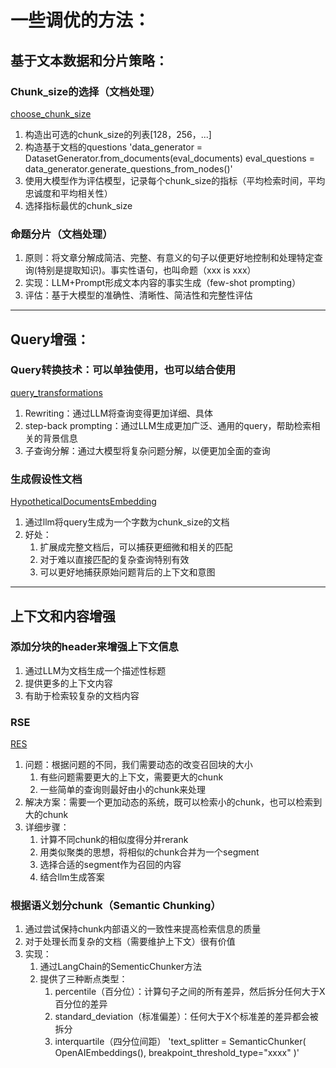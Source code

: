 # 一些调优的方法：
## 基于文本数据和分片策略：
### Chunk_size的选择（文档处理）
[choose_chunk_size](https://github.com/HeavyCrown/RAG_Tips/blob/main/choose_chunk_size.py)
1. 构造出可选的chunk_size的列表[128，256，...]
2. 构造基于文档的questions
		'data_generator = DatasetGenerator.from_documents(eval_documents)
        eval_questions = data_generator.generate_questions_from_nodes()'
3. 使用大模型作为评估模型，记录每个chunk_size的指标（平均检索时间，平均忠诚度和平均相关性）
4. 选择指标最优的chunk_size

### 命题分片（文档处理）
1. 原则：将文章分解成简洁、完整、有意义的句子以便更好地控制和处理特定查询(特别是提取知识)。事实性语句，也叫命题（xxx is xxx）
2. 实现：LLM+Prompt形成文本内容的事实生成（few-shot prompting）
3. 评估：基于大模型的准确性、清晰性、简洁性和完整性评估
-----------------------------------------------------------
## Query增强：
### Query转换技术：可以单独使用，也可以结合使用
[query_transformations](https://github.com/HeavyCrown/RAG_Tips/blob/main/query_transformations.py)
1. Rewriting：通过LLM将查询变得更加详细、具体
2. step-back prompting：通过LLM生成更加广泛、通用的query，帮助检索相关的背景信息
3. 子查询分解：通过大模型将复杂问题分解，以便更加全面的查询

### 生成假设性文档
[HypotheticalDocumentsEmbedding](https://github.com/HeavyCrown/RAG_Tips/blob/main/HypotheticalDocumentEmbedding.py)
1. 通过llm将query生成为一个字数为chunk_size的文档
2. 好处：
	1. 扩展成完整文档后，可以捕获更细微和相关的匹配
	2. 对于难以直接匹配的复杂查询特别有效
	3. 可以更好地捕获原始问题背后的上下文和意图
------------------------------------------------------------
## 上下文和内容增强
### 添加分块的header来增强上下文信息
1. 通过LLM为文档生成一个描述性标题
2. 提供更多的上下文内容
3. 有助于检索较复杂的文档内容

### RSE
[RES](https://github.com/HeavyCrown/RAG_Tips/blob/main/RSE.py)
1. 问题：根据问题的不同，我们需要动态的改变召回块的大小
	1. 有些问题需要更大的上下文，需要更大的chunk
	2. 一些简单的查询则最好由小的chunk来处理
2. 解决方案：需要一个更加动态的系统，既可以检索小的chunk，也可以检索到大的chunk
3. 详细步骤：
	1. 计算不同chunk的相似度得分并rerank
	2. 用类似聚类的思想，将相似的chunk合并为一个segment
	3. 选择合适的segment作为召回的内容
	4. 结合llm生成答案

### 根据语义划分chunk（Semantic Chunking）
1. 通过尝试保持chunk内部语义的一致性来提高检索信息的质量
2. 对于处理长而复杂的文档（需要维护上下文）很有价值
3. 实现：
	1. 通过LangChain的SementicChunker方法
	2. 提供了三种断点类型：
		1. percentile（百分位）：计算句子之间的所有差异，然后拆分任何大于X百分位的差异
		2. standard_deviation（标准偏差）：任何大于X个标准差的差异都会被拆分
		3. interquartile（四分位间距）
'text_splitter = SemanticChunker(
    OpenAIEmbeddings(), breakpoint_threshold_type="xxxx"
)'